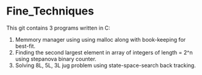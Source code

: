 # Fine_Techniques
This git contains 3 programs written in C:
1) Memmory manager using using malloc along with book-keeping for best-fit.
2) Finding the second largest element in array of integers of length = 2^n using stepanova binary counter.
3) Solving 8L, 5L, 3L jug problem using state-space-search back tracking.
